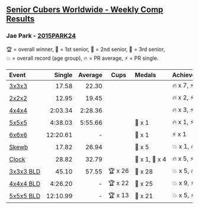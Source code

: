 <style>table {white-space: nowrap;}</style>

## [Senior Cubers Worldwide - Weekly Comp Results](/scw-comp/results/)
### Jae Park - [2015PARK24](https://www.worldcubeassociation.org/persons/2015PARK24)

<span style="white-space: nowrap;">🏆 = overall winner</span>, <span style="white-space: nowrap;">🥇 = 1st senior</span>, <span style="white-space: nowrap;">🥈 = 2nd senior</span>, <span style="white-space: nowrap;">🥉 = 3rd senior</span>, <span style="white-space: nowrap;">💥 = overall record (age group)</span>, <span style="white-space: nowrap;">🔥 = PR average</span>, <span style="white-space: nowrap;">⚡ = PR single</span>.

| Event | Single | Average | Cups | Medals | Achievements|
| :-- | --: | --: | :--: | :-- | :-- |
| [3x3x3](333.md) | 17.58 | 22.30 |  |  | 🔥 x 7, ⚡ x 6 |
| [2x2x2](222.md) | 12.95 | 19.45 |  |  | 🔥 x 2, ⚡ x 2 |
| [4x4x4](444.md) | 2:03.34 | 2:28.36 |  |  | 🔥 x 3, ⚡ x 4 |
| [5x5x5](555.md) | 4:38.03 | 5:55.66 |  | 🥉 x 1 | 🔥 x 1, ⚡ x 6 |
| [6x6x6](666.md) | 12:20.61 | - |  | 🥈 x 1 | ⚡ x 1 |
| [Skewb](skewb.md) | 17.82 | 26.94 |  | 🥈 x 5 | 💥 x 1, 🔥 x 4, ⚡ x 4 |
| [Clock](clock.md) | 28.82 | 32.79 |  | 🥈 x 1, 🥉 x 4 | 🔥 x 5, ⚡ x 5 |
| [3x3x3 BLD](333bf.md) | 45.10 | 57.55 | 🏆 x 26 | 🥇 x 28 | 💥 x 5, 🔥 x 2, ⚡ x 4 |
| [4x4x4 BLD](444bf.md) | 4:26.20 | - | 🏆 x 22 | 🥇 x 25 | 💥 x 9, ⚡ x 9 |
| [5x5x5 BLD](555bf.md) | 12:10.99 | - | 🏆 x 13 | 🥇 x 21 | 💥 x 5, ⚡ x 5 |

<!-- Global site tag (gtag.js) - Google Analytics -->
<script async src="https://www.googletagmanager.com/gtag/js?id=UA-86348435-3"></script>
<script>window.dataLayer = window.dataLayer || []; function gtag() {dataLayer.push(arguments);} gtag('js', new Date()); gtag('config', 'UA-86348435-3');</script>
